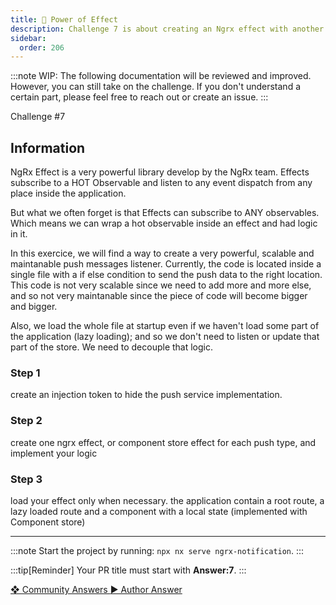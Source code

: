 ```yaml
---
title: 🔴 Power of Effect
description: Challenge 7 is about creating an Ngrx effect with another Rxjs Hot observable
sidebar:
  order: 206
---
```


:::note
WIP: The following documentation will be reviewed and improved. However, you can still take on the challenge. If you don't understand a certain part, please feel free to reach out or create an issue.
:::

<div class="chip">Challenge #7</div>

## Information

NgRx Effect is a very powerful library develop by the NgRx team. Effects subscribe to a HOT Observable and listen to any event dispatch from any place inside the application.

But what we often forget is that Effects can subscribe to ANY observables. Which means we can wrap a hot observable inside an effect and had logic in it.

In this exercice, we will find a way to create a very powerful, scalable and maintanable push messages listener. Currently, the code is located inside a single file with a if else condition to send the push data to the right location. This code is not very scalable since we need to add more and more else, and so not very maintanable since the piece of code will become bigger and bigger.

Also, we load the whole file at startup even if we haven't load some part of the application (lazy loading); and so we don't need to listen or update that part of the store. We need to decouple that logic.

### Step 1

create an injection token to hide the push service implementation.

### Step 2

create one ngrx effect, or component store effect for each push type, and implement your logic

### Step 3

load your effect only when necessary.
the application contain a root route, a lazy loaded route and a component with a local state (implemented with Component store)

---

:::note
Start the project by running: `npx nx serve ngrx-notification`.
:::

:::tip[Reminder]
Your PR title must start with <b>Answer:7</b>.
:::

<div class="article-footer">
  <a
    href="https://github.com/tomalaforge/angular-challenges/pulls?q=label%3A7+label%3Aanswer"
    alt="Power of Effect community solutions">
    ❖ Community Answers
  </a>
  <a
    href='https://github.com/tomalaforge/angular-challenges/pulls?q=label%3A7+label%3A"answer+author"'
    alt="Power of Effect solution author">
    ▶︎ Author Answer
  </a>
  </div>
